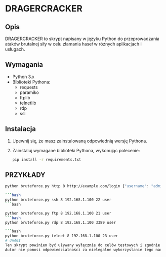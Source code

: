 # DRAGERCRACKER

## Opis

DRAGERCRACKER to skrypt napisany w języku Python do przeprowadzania ataków brutalnej siły w celu złamania haseł w różnych aplikacjach i usługach.

## Wymagania

- Python 3.x
- Biblioteki Pythona:
  - requests
  - paramiko
  - ftplib
  - telnetlib
  - rdp
  - ssl

## Instalacja

1. Upewnij się, że masz zainstalowaną odpowiednią wersję Pythona.
2. Zainstaluj wymagane biblioteki Pythona, wykonując polecenie:

   ```bash
   pip install -r requirements.txt
## PRZYKŁADY
```bash
python bruteforce.py http 8 http://example.com/login {"username": "admin"}

```bash
python bruteforce.py ssh 8 192.168.1.100 22 user
```bash

python bruteforce.py ftp 8 192.168.1.100 21 user
```bash
python bruteforce.py rdp 8 192.168.1.100 3389 user

```bash
python bruteforce.py telnet 8 192.168.1.100 23 user
# UWAGI
Ten skrypt powinien być używany wyłącznie do celów testowych i zgodnie z prawem.
Autor nie ponosi odpowiedzialności za nielegalne wykorzystanie tego narzędzia.
